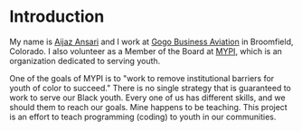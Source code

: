 # Introduction

My name is [Aijaz Ansari][me] and I work at [Gogo Business Aviation][ba] in Broomfield, Colorado. I also volunteer as a Member of the Board at [MYPI][mypi], which is an organization dedicated to serving youth. 

One of the goals of MYPI is to "work to remove institutional barriers for youth of color to succeed." There is no single strategy that is guaranteed to work to serve our Black youth. Every one of us has different skills, and we should them to reach our goals. Mine happens to be teaching. This project is an effort to teach programming (coding) to youth in our communities. 


[me]: https://aijaz.net/about/
[ba]: https://business.gogoair.com/
[mypi]: https://mypi.org
[value]: /trainingYouth/value
[summary]: /trainingYouth/summary
[contingencies]: /trainingYouth/contingencies
[safety]: /trainingYouth/safety
[privacy]: /trainingYouth/privacyy
[scaling]: /trainingYouth/scaling
[value]: /trainingYouth/value
[curriculum]: /trainingYouth/curriculum
[syllabi]: /trainingYouth/syllabi
